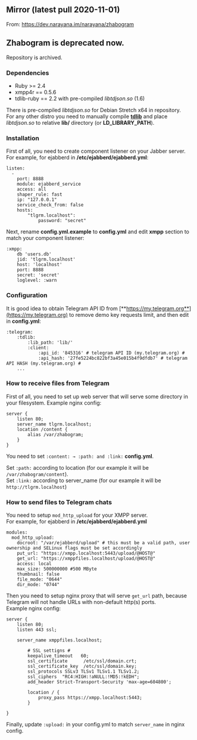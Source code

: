 ## Mirror (latest pull 2020-11-01)
From: https://dev.narayana.im/narayana/zhabogram

## Zhabogram is deprecated now.
Repository is archived.

### Dependencies ###

* Ruby >= 2.4
* xmpp4r == 0.5.6
* tdlib-ruby == 2.2 with pre-compiled _libtdjson.so_ (1.6)

There is pre-compiled _libtdjson.so_ for Debian Stretch x64 in repository.  
For any other distro you need to manually compile [**tdlib**](https://github.com/tdlib/td) and place _libtdjson.so_ to relative **lib/** directory (or **LD_LIBRARY_PATH**).

### Installation ###

First of all, you need to create component listener on your Jabber server. 
For example, for ejabberd in **/etc/ejabberd/ejabberd.yml**:

```
listen:  
  -  
    port: 8888  
    module: ejabberd_service  
    access: all  
    shaper_rule: fast  
    ip: "127.0.0.1"  
    service_check_from: false  
    hosts:  
        "tlgrm.localhost":  
            password: "secret"
```


Next, rename **config.yml.example** to **config.yml** and edit **xmpp** section to match your component listener:


```
:xmpp:
	db 'users.db'  
	jid: 'tlgrm.localhost'  
	host: 'localhost'  
	port: 8888  
	secret: 'secret'  
	loglevel: :warn   
```

### Configuration ###

It is good idea to obtain Telegram API ID from [**https://my.telegram.org**](https://my.telegram.org) to remove demo key requests limit, and then edit in **config.yml**:

```
:telegram:
    :tdlib:
        :lib_path: 'lib/'
        :client:
            :api_id: '845316' # telegram API ID (my.telegram.org) #
            :api_hash: '27fe5224bc822bf3a45e015b4f9dfdb7' # telegram API HASH (my.telegram.org) #
    ...
```

### How to receive files from Telegram ###

First of all, you need to set up web server that will serve some directory in your filesystem.
Example nginx config: 

```
server {
	listen 80;
	server_name tlgrm.localhost;
	location /content {
		alias /var/zhabogram;
	}
}
```

You need to set `:content: → :path: and :link:` **config.yml**.  
  
Set `:path:` according to location (for our example it will be `/var/zhabogram/content`).  
Set `:link:` according to server_name (for our example it will be `http://tlgrm.localhost`)  


### How to send files to Telegram chats ###

You need to setup `mod_http_upload` for your XMPP server.  
For example, for ejabberd in **/etc/ejabberd/ejabberd.yml**

```
modules:
  mod_http_upload:
    docroot: "/var/ejabberd/upload" # this must be a valid path, user ownership and SELinux flags must be set accordingly
    put_url: "https://xmpp.localhost:5443/upload/@HOST@"
    get_url: "https://xmppfiles.localhost/upload/@HOST@"
    access: local
    max_size: 500000000 #500 MByte
    thumbnail: false
    file_mode: "0644"
    dir_mode: "0744"
```

Then you need to setup nginx proxy that will serve `get_url` path, because Telegram will not handle URLs with non-default http(s) ports.  
Example nginx config:  

```
server {
	listen 80;
	listen 443 ssl;

	server_name xmppfiles.localhost;

        # SSL settigns #
        keepalive_timeout   60;
        ssl_certificate      /etc/ssl/domain.crt;
        ssl_certificate_key  /etc/ssl/domain.key;
        ssl_protocols SSLv3 TLSv1 TLSv1.1 TLSv1.2;
        ssl_ciphers  "RC4:HIGH:!aNULL:!MD5:!kEDH";
        add_header Strict-Transport-Security 'max-age=604800';

        location / {
            proxy_pass https://xmpp.localhost:5443;
        }	

}

```

Finally, update `:upload:` in your config.yml to match `server_name` in nginx config.
